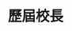 ---
title: 歷屆校長
lastmod: 2019-01-28
layout: principal
japan: 
  - name: 錦織1喜與志
    title: 日治時期第1任校長
    time: 民國10-11年(西元1921-1922年，大正10-11年)
    term: 1年
    school_name: 草山公學校坪頂分離教室
    description: 錦織喜與志為日本福島人，大正6年到職，原為學校教諭，草山公學校在民國10年(西元1921年，大正10年)成立於合誠宮私塾「紅壇」，命名為「草山公學校坪頂分離教室」後，升職成為學校長(校長)。
    image: /images/uploads/principal/principal-j1.jpg
  - name: 橫田友親
    title: 日治時期第2任校長
    time: 民國11-12年(西元1922-1923年，大正11-12年)
    term: 2年
    school_name: 草山公學校坪頂分教場
    description: 橫田友親為日本愛媛人，民國11年(西元1922年，大正11年)4月1日成為草山公學校的分校，改稱「草山公學校坪頂分教場」。
    image: /images/uploads/principal/principal-j2.jpg
  - name: 高橋重吉
    title: 日治時期第3任校長
    time: 民國12-17年(西元1923-1928年，大正13年-昭和3年)
    term: 5年
    school_name: 草山公學校坪頂分教場
    description: 高橋重吉為日本新瀉人。
    image: /images/uploads/principal/principal-j3.jpg
  - name: 大仁田豐藏
    title: 日治時期第4任校長
    time: 民國18-26年(西元1929-1937年，昭和4年-昭和12年)
    term: 9年
    school_name: 草山公學校坪頂分教場
    description: 大仁田豐藏為日本熊本人，為校史上任期最長的校長。
    image: /images/uploads/principal/principal-j4.jpg
  - name: 谷山茂
    title: 日治時期第5任校長
    time: 民國27年(西元1938，昭和13年)
    term: 1年
    school_name: 草山公學校坪頂分教場
    description: 谷山茂為日本廣島人，民國27年(西元1938年，昭和13年) 校地遷至「金面仔」校地現址。。
    image: /images/uploads/principal/principal-j5.jpg
  - name: 佐々島秀二
    title: 日治時期第6任校長
    time: 民國28年(西元1939，昭和14年)
    term: 1年
    school_name: 草山公學校坪頂分教場
    description: ''
    image: /images/uploads/principal/principal-j6.jpg
  - name: 相原譽三郎
    title: 日治時期第7任校長
    time: 民國29-33年(西元1940-1944年，昭和15-19年)
    term: 5年
    school_name: 草山公學校坪頂分教場、草山國民學校坪頂分教場
    description: 相原譽三郎為日本兵庫人，民國30年(西元1941年，昭和16年) 由公學校改制為國民學校，學校改稱「草山國民學校坪頂分教場」。
    image: /images/uploads/principal/principal-j7.jpg
  - name: 清水文三郎
    title: 日治時期第8任校長
    time: 民國34年(西元1945年，昭和20年)
    term: 1年
    school_name: 草山國民學校坪頂分教場
    description: 清水文三郎為日本佐賀人，日治時代最後一任校長。
    image: /images/uploads/principal/principal-j8.jpg
curator:
  

now:
  - name: 許乾元
    title: 光復之後第1任校長
    time: 民國34-38年(西元1945-1949年)
    term: 4年
    school_name: 台北縣士林鎮平等國民學校
    description: >-
      民國35年(西元1946年)
      臺灣光復後，學校改稱「臺北縣士林鎮平等國民學校」，許乾元校長為學校首任校長。學校於民國35年4月才正式獨立成為六班規模之學校。
    image: /images/uploads/principal/principal-01.jpg
  - name: 胡寶炬
    title: 第2任校長(局派)
    time: 民國38-43年(西元1949-1954年)
    term: 5年
    school_name: 草山管理局士林鎮平等國民學校、陽明山管理局士林鎮平等國民學校
    description: 民國38年(西元1949年) 學校改稱「草山管理局士林鎮平等國民學校」，民國39年(西元1950年) 學校改稱「陽明山管理局士林鎮平等國民學校」。
    image: /images/uploads/principal/principal-02.jpg
  - name: 諸忠
    title: 第3任校長(局派)
    time: 民國43-45年(西元1954-1956年)
    term: 3年
    school_name: 陽明山管理局士林鎮平等國民學校
    description: ''
    image: /images/uploads/principal/principal-03.jpg
  - name: 彭文淼
    title: 第4任校長(局派)
    time: 民國45-51年(西元1956-1962年)
    term: 7年
    school_name: 陽明山管理局士林鎮平等國民學校
    description: 增設溪山分校
    image: /images/uploads/principal/principal-04.jpg
  - name: 李榮華
    title: 第5任校長(局派)
    time: 民國51-54年(西元1962-1965年)
    term: 4年
    school_name: 陽明山管理局士林鎮平等國民學校
    description: 溪山分校獨立，彭文淼校長調往該分校擔任校長
    image: /images/uploads/principal/principal-05.jpg
  - name: 孫國華
    title: 第6任校長(代理校長)
    time: 民國54-55年(西元1965-1966年)
    term: 1年
    school_name: 陽明山管理局士林鎮平等國民學校
    description: 孫國華代理校長原為教導主任。
    image: /images/uploads/principal/principal-06.jpg
  - name: 樂光敏
    title: 第7任校長(代理校長)
    time: 民國55-56年(西元1966-1967年)
    term: 1年
    school_name: 陽明山管理局士林鎮平等國民學校
    description: 樂光敏代理校長原為教導主任。
    image: /images/uploads/principal/principal-07.jpg
  - name: 胡寶炬
    title: 第8任校長(局派)
    time: 民國56-62年(西元1967-1973年)
    term: 6年
    school_name: 陽明山管理局士林鎮平等國民學校、陽明山管理局士林區平等國民小學
    description: 第二次回到學校擔任校長，民國58年(西元1969年) 學校改稱「陽明山管理局士林區平等國民小學」。
    image: /images/uploads/principal/principal-08.jpg
  - name: 陳如岳
    title: 第9任校長(局派)
    time: 民國62-65年(西元1973-1976年)
    term: 3年
    school_name: 陽明山管理局平等國民學校、臺北市士林區平等國民小學
    description: 民國63年(西元1974年) 學校改稱「臺北市士林區平等國民小學」。
    image: /images/uploads/principal/principal-09.jpg
  - name: 黃清一
    title: 第10任校長(市派)
    time: 民國65-69年(西元1976-1980年)
    term: 3年
    school_name: 臺北市士林區平等國民小學
    description: 民國67年，由督學徐建功作詞，黃清一校長作曲，完成平等校歌。
    image: /images/uploads/principal/principal-10.jpg
  - name: 周乃文
    title: 第11任校長(市派)
    time: 民國69-72年(西元1970-1983年)
    term: 3年
    school_name: 臺北市士林區平等國民小學
    description: ''
    image: /images/uploads/principal/principal-11.jpg
  - name: 陳文欽
    title: 第12任校長(市派)
    time: 民國72-75年(西元1983-1986年)
    term: 3年
    school_name: 臺北市士林區平等國民小學
    description: ''
    image: /images/uploads/principal/principal-12.jpg
  - name: 楊宗憲
    title: 第13任校長(市派)
    time: 民國75-80年(西元1986-1991年)
    term: 5年
    school_name: 臺北市士林區平等國民小學
    description: 民國76年8月附設幼稚園成立、民國77年3月巧宛然掌中戲團成立、民國77年5月游泳池完工啟用。
    image: /images/uploads/principal/principal-13.jpg
  - name: 黃明珠
    title: 第14任校長(市派)
    time: 民國80-83年(西元1991-1994年)
    term: 3年
    school_name: 臺北市士林區平等國民小學
    description: ''
    image: /images/uploads/principal/principal-14.jpg
  - name: 林淑梅
    title: 第15任校長(市派)
    time: 民國83-86年(西元1994-1997年)
    term: 3年
    school_name: 臺北市士林區平等國民小學
    description: ''
    image: /images/uploads/principal/principal-15.jpg
  - name: 廖金春
    title: 第16任校長(市派)
    time: 民國86-90年(西元1997-2001年)
    term: 4年
    school_name: 臺北市士林區平等國民小學
    description: ''
    image: /images/uploads/principal/principal-16.jpg
  - name: 翁繩玉
    title: 第17任校長(遴選)
    time: 民國90-96年(西元2001-2007年)
    term: 6年
    school_name: 臺北市士林區平等國民小學
    description: ''
    image: /images/uploads/principal/principal-17.jpg
  - name: 陳金山
    title: 第18任校長(遴選)
    time: 民國96-101年(西元2007-2012年)
    term: 5年
    school_name: 臺北市士林區平等國民小學
    description: ''
    image: /images/uploads/principal/principal-18.jpg
  - name: 梁靜珊
    title: 第19任校長(遴選)
    time: 民國101-105年(西元2012-2016年)
    term: 4年
    school_name: 臺北市士林區平等國民小學
    description: ''
    image: /images/uploads/principal/principal-19.jpg
  - name: 黎季昊
    title: 第20任校長(遴選)
    time: 民國105年8月1日-迄今(西元2016年8月1日-迄今)
    term: 4年
    school_name: 臺北市士林區平等國民小學
    description: ''
    image: /images/uploads/principal/principal-20.jpg


---